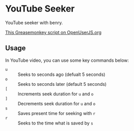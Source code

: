 YouTube Seeker
==============

YouTube seeker with benry.

[This Greasemonkey script on OpenUserJS.org](https://openuserjs.org/scripts/aycabta/YouTube_Seeker)

## Usage

In YouTube video, you can use some key commands below:

<dl>
<dt><code>u</code></dt><dd>Seeks to seconds ago (defualt 5 seconds)</dd>
<dt><code>o</code></dt><dd>Seeks to seconds later (default 5 seconds)</dd>
<dt><code>[</code></dt><dd>Increments seek duration for <code>u</code> and <code>o</code></dd>
<dt><code>]</code></dt><dd>Decrements seek duration for <code>u</code> and <code>o</code></dd>
<dt><code>s</code></dt><dd>Saves present time for seeking with <code>r</code></dd>
<dt><code>r</code></dt><dd>Seeks to the time what is saved by <code>s</code></dd>
</dl>
